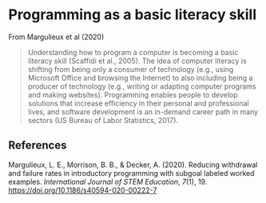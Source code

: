 # Programming as a basic literacy skill



From Margulieux et al (2020)

> Understanding how to program a computer is becoming a basic literacy skill (Scaffidi et al., 2005). The idea of computer literacy is shifting from being only a consumer of technology (e.g., using Microsoft Office and browsing the Internet) to also including being a producer of technology (e.g., writing or adapting computer programs and making websites). Programming enables people to develop solutions that increase efficiency in their personal and professional lives, and software development is an in-demand career path in many sectors (US Bureau of Labor Statistics, 2017). 

## References

Margulieux, L. E., Morrison, B. B., & Decker, A. (2020). Reducing withdrawal and failure rates in introductory programming with subgoal labeled worked examples. *International Journal of STEM Education*, *7*(1), 19. <https://doi.org/10.1186/s40594-020-00222-7>


